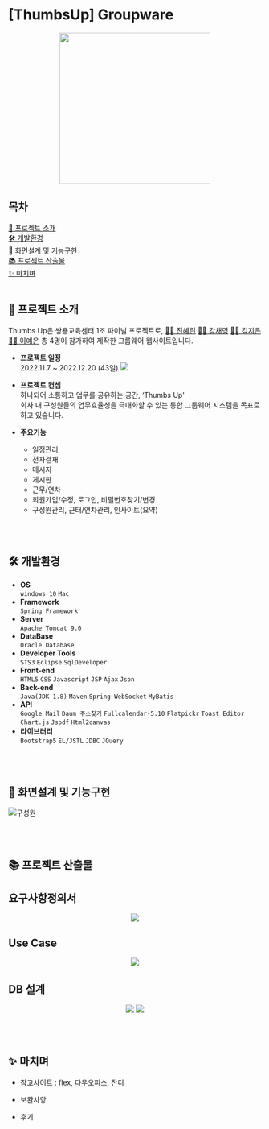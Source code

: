 # [ThumbsUp] Groupware
<p align="center"><img src="https://user-images.githubusercontent.com/109951309/209932496-55a23fc7-2561-49e6-bbdb-2f75fe03614e.jpg" width="300px"/></p>

## 목차
[📌 프로젝트 소개](#-프로젝트-소개)<br>
[🛠 개발환경](#-개발환경)<br>
[🔎 화면설계 및 기능구현](#-화면설계-및-기능구현)<br>
[📚 프로젝트 산출물](#-프로젝트-산출물)<br>
[✨ 마치며](#-마치며)
<br>
<br>



## 📌 프로젝트 소개
Thumbs Up은 쌍용교육센터 1조 파이널 프로젝트로,
[🙆‍♀️ 진혜린](https://github.com/hrJin9)
[🙇‍♀️ 강채영](https://github.com/chaeo)
[🙋‍♀️ 김지은](https://github.com/jinnssi)
[🙋‍♀️ 이예은](https://github.com/yenioo)
총 4명이 참가하여 제작한 그룹웨어 웹사이트입니다.

- **프로젝트 일정**<br>
  2022.11.7 ~ 2022.12.20 (43일)
  <img src="https://user-images.githubusercontent.com/109951309/209932513-1f7c5648-3b85-44ee-b540-6f1dbded11c2.png">

- **프로젝트 컨셉**<br>
하나되어 소통하고 업무를 공유하는 공간, ‘Thumbs Up' <br>
회사 내 구성원들의 업무효율성을 극대화할 수 있는 통합 그룹웨어 시스템을 목표로 하고 있습니다.

- **주요기능**
  - 일정관리
  - 전자결재
  - 메시지
  - 게시판
  - 근무/연차
  - 회원가입/수정, 로그인, 비밀번호찾기/변경
  - 구성원관리, 근태/연차관리, 인사이트(요약)

<br>
<br>

## 🛠 개발환경
- **OS** <br>
```windows 10``` ```Mac```
- **Framework** <br>
```Spring Framework```
- **Server** <br>
```Apache Tomcat 9.0```
- **DataBase** <br>
```Oracle Database```
- **Developer Tools** <br>
```STS3``` ```Eclipse``` ```SqlDeveloper```
- **Front-end** <br>
```HTML5``` ```CSS``` ```Javascript``` ```JSP``` ```Ajax``` ```Json```
- **Back-end** <br>
```Java(JDK 1.8)``` ```Maven``` ```Spring WebSocket``` ```MyBatis```
- **API** <br>
```Google Mail``` ```Daum 주소찾기``` ```Fullcalendar-5.10``` ```Flatpickr``` ```Toast Editor``` ```Chart.js``` ```Jspdf``` ```Html2canvas```
- **라이브러리** <br>
```Bootstrap5``` ```EL/JSTL``` ```JDBC``` ```JQuery```

<br>
<br>

## 🔎 화면설계 및 기능구현
![구성원](https://user-images.githubusercontent.com/109951309/209531219-e1f41f16-e400-4cc5-ba28-30df22a0f35b.gif)



<br>
<br>

## 📚 프로젝트 산출물
## 요구사항정의서
<p align="center"><img src="https://user-images.githubusercontent.com/109951309/209928608-4af2fefb-84de-4683-a0cc-f5cd7ce60225.png"></p>

## Use Case
<p align="center"><img src="https://user-images.githubusercontent.com/109951309/209932502-717a9e77-88b7-4a0c-a0ee-4a122323a04f.png"></p>

## DB 설계
<p align="center">
  <img src="https://user-images.githubusercontent.com/109951309/209929797-9fd1db1d-8eb9-4516-bb72-47bdf5f63fc1.jpg">
  <img src="https://user-images.githubusercontent.com/109951309/209929800-e98ad3fb-4e71-43b1-8e1d-fc3e3b5f4b3f.jpg">
</p>

<br>
<br>

## ✨ 마치며
- 참고사이트 : [flex](https://flex.team/), [다우오피스](https://daouoffice.com/), [잔디](https://www.jandi.com/)
- 보완사항

- 후기



